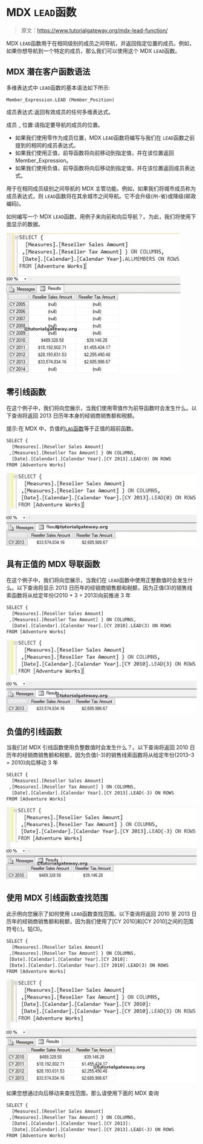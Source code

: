 # MDX `LEAD`函数

> 原文：<https://www.tutorialgateway.org/mdx-lead-function/>

MDX `LEAD`函数用于在相同级别的成员之间导航，并返回指定位置的成员。例如，如果你想导航到一个特定的成员，那么我们可以使用这个 MDX `LEAD`函数。

## MDX 潜在客户函数语法

多维表达式中 `LEAD`函数的基本语法如下所示:

```
Member_Expression.LEAD (Member_Position)
```

成员表达式:返回有效成员的任何多维表达式。

成员 _ 位置:请指定要导航的成员的位置。

*   如果我们使用零作为成员位置，MDX `LEAD`函数将编写与我们在 `LEAD`函数之前提到的相同的成员表达式。
*   如果我们使用正值，前导函数将向前移动到指定值，并在该位置返回 Member_Expression。
*   如果我们使用负值，前导函数将向后移动到指定值，并在该位置返回成员表达式。

用于在相同成员级别之间导航的 MDX 主管功能。例如，如果我们将城市成员称为成员表达式，则 `LEAD`函数将在其余城市之间导航。它不会升级(州-省)或降级(邮政编码)。

如何编写一个 MDX `LEAD`函数，用例子来向前和向后导航？。为此，我们将使用下面显示的数据。

![MDX LEAD FUNCTION](img/424dd1abf56a523998b5be3003916379.png)

## 零引线函数

在这个例子中，我们将向您展示，当我们使用零值作为前导函数时会发生什么。以下查询将返回 2013 日历年本身的经销商销售额和税额。

提示:在 MDX 中，负值的[`LAG`函数](https://www.tutorialgateway.org/mdx-lag-function/)等于正值的超前函数。

```
SELECT {
  [Measures].[Reseller Sales Amount]
 ,[Measures].[Reseller Tax Amount] } ON COLUMNS,
  [Date].[Calendar].[Calendar Year].[CY 2013].LEAD(0) ON ROWS
FROM [Adventure Works]
```

![MDX LEAD FUNCTION 1](img/e0277460ed34cd77af384b1cb5ae3206.png)

## 具有正值的 MDX 导联函数

在这个例子中，我们将向您展示，当我们在 `LEAD`函数中使用正整数值时会发生什么。以下查询将显示 2013 日历年的经销商销售额和税额，因为正值(3)的销售线索函数将从给定年份(2010 + 3 = 2013)向前推进 3 年

```
SELECT {
  [Measures].[Reseller Sales Amount]
 ,[Measures].[Reseller Tax Amount] } ON COLUMNS,
  [Date].[Calendar].[Calendar Year].[CY 2010].LEAD(3) ON ROWS
FROM [Adventure Works]
```

![MDX LEAD FUNCTION 2](img/83d7aab110b0f129f3521c9d4f1c4b34.png)

## 负值的引线函数

当我们对 MDX 引线函数使用负整数值时会发生什么？。以下查询将返回 2010 日历年的经销商销售额和税额，因为负值(-3)的销售线索函数将从给定年份(2013–3 = 2010)向后移动 3 年

```
SELECT {
  [Measures].[Reseller Sales Amount]
 ,[Measures].[Reseller Tax Amount] } ON COLUMNS,
  [Date].[Calendar].[Calendar Year].[CY 2013].LEAD(-3) ON ROWS
FROM [Adventure Works]
```

![MDX LEAD FUNCTION 3](img/b05370fc8a07150469d5c1b465cf7e96.png)

## 使用 MDX 引线函数查找范围

此示例向您展示了如何使用 `LEAD`函数查找范围。以下查询将返回 2010 至 2013 日历年的经销商销售额和税额，因为我们使用了[CY 2010]和[CY 2010]之间的范围符号(:)。铅(3)。

```
SELECT {
  [Measures].[Reseller Sales Amount]
 ,[Measures].[Reseller Tax Amount] } ON COLUMNS,
 [Date].[Calendar].[Calendar Year].[CY 2010]:
 [Date].[Calendar].[Calendar Year].[CY 2010].LEAD(3) ON ROWS
FROM [Adventure Works]
```

![MDX LEAD FUNCTION 4](img/7db9badeb13f6204559c66c2e5e3700d.png)

如果您想通过向后移动来查找范围，那么请使用下面的 MDX 查询

```
SELECT {
  [Measures].[Reseller Sales Amount]
 ,[Measures].[Reseller Tax Amount] } ON COLUMNS,
  [Date].[Calendar].[Calendar Year].[CY 2013]:
  [Date].[Calendar].[Calendar Year].[CY 2013].LEAD(-3) ON ROWS
FROM [Adventure Works]
```